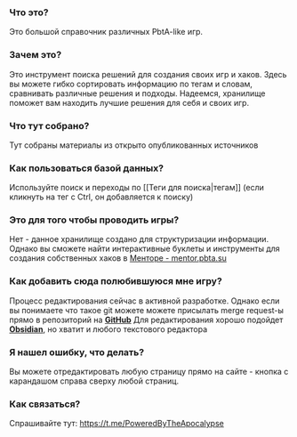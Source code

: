 ### Что это?
Это большой справочник различных PbtA-like игр.

### Зачем это?
Это инструмент поиска решений для создания своих игр и хаков.
Здесь вы можете гибко сортировать информацию по тегам и словам, сравнивать различные решения и подходы. 
Надеемся, хранилище поможет вам находить лучшие решения для себя и своих игр.

### Что тут собрано?
Тут собраны материалы из открыто опубликованных источников

### Как пользоваться базой данных?
Используйте поиск и переходы по [[Теги для поиска|тегам]] (если кликнуть на тег с Ctrl, он добавляется к поиску)

### Это для того чтобы проводить игры?
Нет - данное хранилище создано для структуризации информации. 
Однако вы сможете найти интерактивные буклеты и инструменты для создания собственных хаков в [Менторе -  mentor.pbta.su](https://mentor.pbta.su/)

### Как добавить сюда полюбившуюся мне игру?
Процесс редактирования сейчас в активной разработке.
Однако если вы понимаете что такое git можете можете присылать merge request-ы прямо в репозиторий на  [**GitHub**](https://github.com/Crazyviny/pbta_vault/)
Для редактирования хорошо подойдет **[Obsidian](https://obsidian.md/)**, но хватит и любого текстового редактора

### Я нашел ошибку, что делать?
Вы можете отредактировать любую страницу прямо на сайте - кнопка с карандашом справа сверху любой страниц.

### Как связаться?
Спрашивайте тут:
https://t.me/PoweredByTheApocalypse


<br>